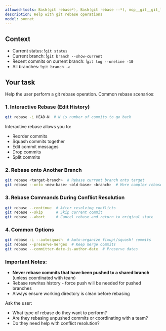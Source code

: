 ```yaml
---
allowed-tools: Bash(git rebase*), Bash(git rebase --*), mcp__git__git_log, mcp__git__git_status, mcp__git__git_branch, mcp__git__git_diff, mcp__git__git_show
description: Help with git rebase operations
model: sonnet
---
```


## Context

- Current status: !`git status`
- Current branch: !`git branch --show-current`
- Recent commits on current branch: !`git log --oneline -10`
- All branches: !`git branch -a`

## Your task

Help the user perform a git rebase operation. Common rebase scenarios:

### 1. Interactive Rebase (Edit History)

```bash
git rebase -i HEAD~N  # N is number of commits to go back
```

Interactive rebase allows you to:

- Reorder commits
- Squash commits together
- Edit commit messages
- Drop commits
- Split commits

### 2. Rebase onto Another Branch

```bash
git rebase <target-branch>  # Rebase current branch onto target
git rebase --onto <new-base> <old-base> <branch>  # More complex rebase
```

### 3. Rebase Commands During Conflict Resolution

```bash
git rebase --continue  # After resolving conflicts
git rebase --skip      # Skip current commit
git rebase --abort     # Cancel rebase and return to original state
```

### 4. Common Options

```bash
git rebase -i --autosquash  # Auto-organize fixup!/squash! commits
git rebase --preserve-merges  # Keep merge commits
git rebase --committer-date-is-author-date  # Preserve dates
```

### Important Notes:

- **Never rebase commits that have been pushed to a shared branch** (unless coordinated with team)
- Rebase rewrites history - force push will be needed for pushed branches
- Always ensure working directory is clean before rebasing

Ask the user:

- What type of rebase do they want to perform?
- Are they rebasing unpushed commits or coordinating with a team?
- Do they need help with conflict resolution?
